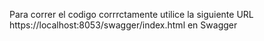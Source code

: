 
Para correr el codigo corrrctamente utilice la siguiente URL https://localhost:8053/swagger/index.html en Swagger 
